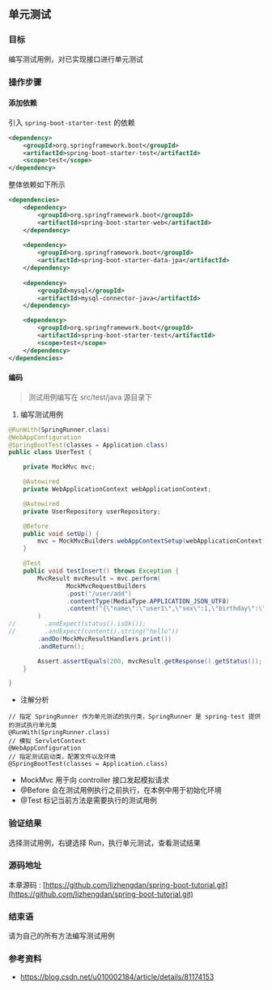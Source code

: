 单元测试
---

### 目标
编写测试用例，对已实现接口进行单元测试

### 操作步骤
#### 添加依赖
引入 `spring-boot-starter-test` 的依赖
```xml
<dependency>
    <groupId>org.springframework.boot</groupId>
    <artifactId>spring-boot-starter-test</artifactId>
    <scope>test</scope>
</dependency>
```

整体依赖如下所示
```xml
<dependencies>
    <dependency>
        <groupId>org.springframework.boot</groupId>
        <artifactId>spring-boot-starter-web</artifactId>
    </dependency>
    
    <dependency>
        <groupId>org.springframework.boot</groupId>
        <artifactId>spring-boot-starter-data-jpa</artifactId>
    </dependency>
    
    <dependency>
        <groupId>mysql</groupId>
        <artifactId>mysql-connector-java</artifactId>
    </dependency>

    <dependency>
        <groupId>org.springframework.boot</groupId>
        <artifactId>spring-boot-starter-test</artifactId>
        <scope>test</scope>
    </dependency>
</dependencies>
```

#### 编码

> 测试用例编写在 src/test/java 源目录下

1. 编写测试用例

```java
@RunWith(SpringRunner.class)
@WebAppConfiguration
@SpringBootTest(classes = Application.class)
public class UserTest {

    private MockMvc mvc;

    @Autowired
    private WebApplicationContext webApplicationContext;

    @Autowired
    private UserRepository userRepository;

    @Before
    public void setUp() {
        mvc = MockMvcBuilders.webAppContextSetup(webApplicationContext).build();
    }

    @Test
    public void testInsert() throws Exception {
        MvcResult mvcResult = mvc.perform(
                MockMvcRequestBuilders
                .post("/user/add")
                .contentType(MediaType.APPLICATION_JSON_UTF8)
                .content("{\"name\":\"user1\",\"sex\":1,\"birthday\":\"2000-05-21\"}")
        )
//        .andExpect(status().isOk());
//        .andExpect(content().string("hello"))
        .andDo(MockMvcResultHandlers.print())
        .andReturn();

        Assert.assertEquals(200, mvcResult.getResponse().getStatus());
    }

}
```

 - 注解分析

```
// 指定 SpringRunner 作为单元测试的执行类，SpringRunner 是 spring-test 提供的测试执行单元类
@RunWith(SpringRunner.class)
// 模拟 ServletContext
@WebAppConfiguration
// 指定测试启动类，配置文件以及环境
@SpringBootTest(classes = Application.class)
```

 - MockMvc 用于向 controller 接口发起模拟请求
 - @Before 会在测试用例执行之前执行，在本例中用于初始化环境
 - @Test 标记当前方法是需要执行的测试用例

### 验证结果

选择测试用例，右键选择 Run，执行单元测试，查看测试结果

### 源码地址

本章源码 : [https://github.com/lizhengdan/spring-boot-tutorial.git](https://github.com/lizhengdan/spring-boot-tutorial.git)

### 结束语

请为自己的所有方法编写测试用例

### 参考资料

 - <https://blog.csdn.net/u010002184/article/details/81174153>
